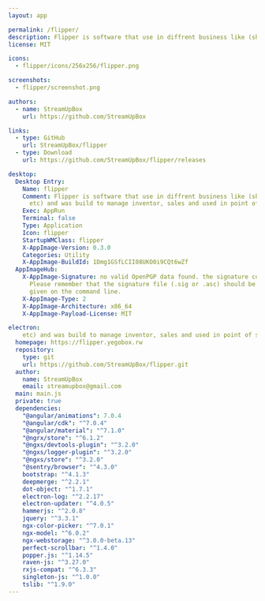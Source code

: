 ```yaml
---
layout: app

permalink: /flipper/
description: Flipper is software that use in diffrent business like (shop, pharmacy etc) and was build to manage inventor, sales and used in point of sale.
license: MIT

icons:
  - flipper/icons/256x256/flipper.png

screenshots:
  - flipper/screenshot.png

authors:
  - name: StreamUpBox
    url: https://github.com/StreamUpBox

links:
  - type: GitHub
    url: StreamUpBox/flipper
  - type: Download
    url: https://github.com/StreamUpBox/flipper/releases

desktop:
  Desktop Entry:
    Name: flipper
    Comment: Flipper is software that use in diffrent business like (shop, pharmacy
      etc) and was build to manage inventor, sales and used in point of sale.
    Exec: AppRun
    Terminal: false
    Type: Application
    Icon: flipper
    StartupWMClass: flipper
    X-AppImage-Version: 0.3.0
    Categories: Utility
    X-AppImage-BuildId: 1Dmg1GSfLCII08UKO0i9CQt6wZf
  AppImageHub:
    X-AppImage-Signature: no valid OpenPGP data found. the signature could not be verified.
      Please remember that the signature file (.sig or .asc) should be the first file
      given on the command line.
    X-AppImage-Type: 2
    X-AppImage-Architecture: x86_64
    X-AppImage-Payload-License: MIT

electron:
    etc) and was build to manage inventor, sales and used in point of sale.
  homepage: https://flipper.yegobox.rw
  repository:
    type: git
    url: https://github.com/StreamUpBox/flipper.git
  author:
    name: StreamUpBox
    email: streamupbox@gmail.com
  main: main.js
  private: true
  dependencies:
    "@angular/animations": 7.0.4
    "@angular/cdk": "^7.0.4"
    "@angular/material": "^7.1.0"
    "@ngrx/store": "^6.1.2"
    "@ngxs/devtools-plugin": "^3.2.0"
    "@ngxs/logger-plugin": "^3.2.0"
    "@ngxs/store": "^3.2.0"
    "@sentry/browser": "^4.3.0"
    bootstrap: "^4.1.3"
    deepmerge: "^2.2.1"
    dot-object: "^1.7.1"
    electron-log: "^2.2.17"
    electron-updater: "^4.0.5"
    hammerjs: "^2.0.8"
    jquery: "^3.3.1"
    ngx-color-picker: "^7.0.1"
    ngx-model: "^6.0.2"
    ngx-webstorage: "^3.0.0-beta.13"
    perfect-scrollbar: "^1.4.0"
    popper.js: "^1.14.5"
    raven-js: "^3.27.0"
    rxjs-compat: "^6.3.3"
    singleton-js: "^1.0.0"
    tslib: "^1.9.0"
---
```


